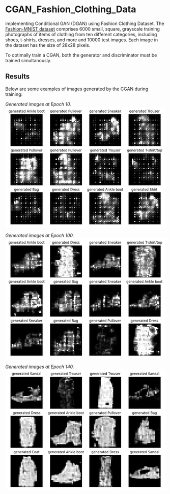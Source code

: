 # CGAN_Fashion_Clothing_Data
implementing Conditional GAN (DGAN) using Fashion Clothing Dataset.
The [Fashion-MNIST dataset](https://github.com/zalandoresearch/fashion-mnist) comprises 6000 small, square, grayscale training photographs of items of clothing from ten different categories, including shoes, t-shirts, dresses, and more and 10000 test images.
Each image in the dataset has the size of 28x28 pixels.

To optimally train a CGAN, both the generator and discriminator must be trained simultanously. 

## Results

Below are some examples of images generated by the CGAN during training:

*Generated images at Epoch 10.*
![Epoch 10](generated_images/epoch_11.png)  

*Generated images at Epoch 100.*
![Epoch 50](generated_images/epoch_51.png)  


*Generated images at Epoch 140.*
![Epoch 140](generated_images/epoch_141.png)  
